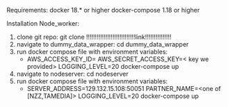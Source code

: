 Requirements:
docker		 		18.* or higher
docker-compose		1.18 or higher

Installation Node_worker:
1. clone git repo: git clone !!!!!!!!!!!!!!!!!!!!!!!!!!!!link!!!!!!!!!!!!!!! 
2. navigate to dummy_data_wrapper: cd dummy_data_wrapper
3. run docker compose file with environment variables:
    -	AWS_ACCESS_KEY_ID=<id we provided> AWS_SECRET_ACCESS_KEY=< key we provided> LOGGING_LEVEL=20 docker-compose up 
4. navigate to nodeserver: cd nodeserver
5. run docker compose file with environment variables:
	-	SERVER_ADDRESS=129.132.15.108:50051 PARTNER_NAME=<one of [NZZ,TAMEDIA]> LOGGING_LEVEL=20 docker-compose up 
